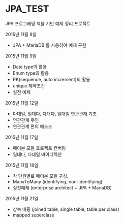 # JPA_TEST

JPA 프로그래밍 책을 기반 예제 정리 프로젝트

2015년 11월 8일
- JPA + MariaDB 를 사용하여 예제 구현

2015년 11월 9일
- Date type의 활용
- Enum type의 활용
- PK(sequence, auto increment)의 활용
- unique 제약조건
- 실전 예제

2015년 11월 12일
- 다대일, 일대다, 다대다, 일대일 연관관계 기초
- 연관관계 주인
- 연관관계 편의 메소드

2015년 11월 17일
- 메이븐 모듈 프로젝트 컨버팅
- 일대다, 다대일 바이디렉션

2015년 11월 18일
- 각 단원별로 메이븐 모듈 구성.
- ManyToMany (identifying, non-identifying)
- 실전예제 (enterprise architect + JPA + MariaDB)

2015년 11월 21일
- 상속 매핑 (joined table, single table, table per class)
- mapped superclass
